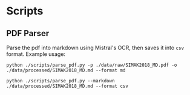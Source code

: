 # Scripts

## PDF Parser

Parse the pdf into markdown using Mistral's OCR, then saves it into `csv` format. Example usage:

```
python ./scripts/parse_pdf.py -p ./data/raw/SIMAK2018_MD.pdf -o ./data/processed/SIMAK2018_MD.md --format md
```

```
python ./scripts/parse_pdf.py --markdown ./data/processed/SIMAK2018_MD.md --format csv
```